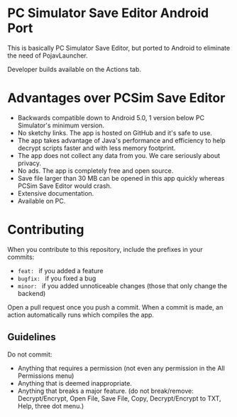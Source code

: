 # PC Simulator Save Editor Android Port

This is basically PC Simulator Save Editor, but ported to Android to eliminate the need of PojavLauncher.

Developer builds available on the Actions tab.

# Advantages over PCSim Save Editor
- Backwards compatible down to Android 5.0, 1 version below PC Simulator's minimum version.
- No sketchy links. The app is hosted on GitHub and it's safe to use.
- The app takes advantage of Java's performance and efficiency to help decrypt scripts faster and with less memory footprint.
- The app does not collect any data from you. We care seriously about privacy.
- No ads. The app is completely free and open source.
- Save file larger than 30 MB can be opened in this app quickly whereas PCSim Save Editor would crash.
- Extensive documentation.
- Available on PC.

# Contributing
When you contribute to this repository, include the prefixes in your commits:

- `feat: ` if you added a feature
- `bugfix: ` if you fixed a bug
- `minor: ` if you added unnoticeable changes (those that only change the backend)

Open a pull request once you push a commit.
When a commit is made, an action automatically runs which compiles the app.

## Guidelines
Do not commit:
- Anything that requires a permission (not even any permission in the All Permissions menu)
- Anything that is deemed inappropriate.
- Anything that breaks a major feature. (do not break/remove: Decrypt/Encrypt, Open File, Save File, Copy, Decrypt/Encrypt to TXT, Help, three dot menu.)